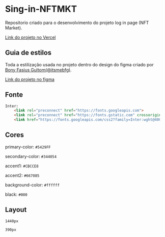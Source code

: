 
# Sing-in-NFTMKT
Repositorio criado para o desenvolvimento do projeto log in page (NFT Market).

[Link do projeto no Vercel](https://sing-in-nftmkt.vercel.app/)

## Guia de estilos

Toda a estilização usada no projeto dentro do design do figma criado por [Bony Fasius Gultom(@itsmebfg)](https://www.figma.com/@itsmebfg).

[Link do projeto no figma](https://www.figma.com/community/file/1131080737838362198)

## Fonte

```html
Inter:
    <link rel="preconnect" href="https://fonts.googleapis.com">
    <link rel="preconnect" href="https://fonts.gstatic.com" crossorigin>
    <link href="https://fonts.googleapis.com/css2?family=Inter:wght@400;500;600;700&display=swap" rel="stylesheet">
```

## Cores

primary-color: `#5429FF`

secondary-color: `#344054`

accent1: `#CBCCE8`

accent2: `#667085`

background-color: `#ffffff`

black: `#000`

## Layout

`1440px`

`390px`
